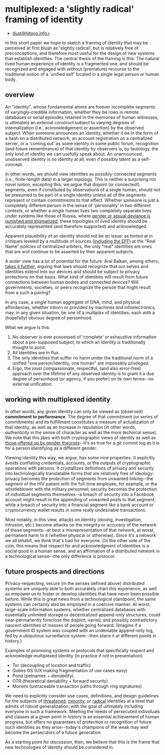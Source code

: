 # multiplexed: a 'slightly radical' framing of identity

- [dust@hitono.info>](https://sks-keyservers.net/pks/lookup?op=vindex&search=du5t&fingerprint=on)

In this short paper we hope to sketch a framing of identity that may be
perceived at first blush as 'slightly radical', but is relatively free of
preconceptions, and therefore most useful for the design of new systems that
establish identities. The central thesis of the framing is this: The natural
lived human experience of identity is a fragmented one, and should be recognized
and engaged with without (premature) recourse to the traditional notion of a
'unified self' located in a single legal person or human body.

## overview

An "identity", whose fundamental atoms are forever incomplete segments of
varyingly-credible information, whether they be rows in remote databases or
serial episodes retained in the memories of human witnesses, is ultimately an
external construct subject to varying degrees of internalization (i.e.,
acknowledgement or assertion) by the observed subject. When someone announces an
identity, whether it be in the form of a hash on a distributed network, an
account registration on a centralized server, or a 'coming out' as some identity
in some public forum, recognition (and future remembrance) of that identity by
observers is, by tautology, the only kind of identity we can usefully speak
about. An unannounced, unobserved identity is no identity at all, even if
possibly latent as a self-concept.

In other words, we should view identities as possibly-connected segments (i.e.,
finite-length data) in a larger topology. This is neither a surprising nor novel
notion, excepting this: we argue that disjoint (or connected!) segments, even if
constituted by observations of a single human, should not be presumed to be part
of a single identity unless all of the segments represent or contain commitments
to that effect. Whether someone is just a completely different person in the
sense of 'personality' in two different contexts, or whether a single human
lives two completely separate lives under systems like those of Russia, where
[gender or sexual deviance is punished and stigmatized](https://meduza.io/en/news/2015/10/29/russian-lawmakers-introduce-legislation-that-would-criminalize-coming-out),
these topologies of lived identity should be accurately represented (and
therefore supported) and acknowledged.

Apparent plausibility of an identity should not be an issue: as hinted at in
critiques leveled by a multitude of sources
([including the EFF](https://www.eff.org/deeplinks/2015/10/global-coalition-facebook-authentic-names-are-authentically-dangerous-your-users))
at the "Real Name" policies of centralized arbiters, the only "real" identities
are ones that are and continue to be asserted by their apparent subjects.

A wider view has a lot of potential for the future: Aral Balkan, among others,
[takes it further](https://re-publica.de/en/file/republica-2015-aral-balkan-beyond-camera-panopticon),
arguing that laws should recognize that our selves and identities extend into
our devices and should be subject to privacy protections on that basis. What
kind of identities will result from future connections between human bodies and
connected devices? Will governments, societies, or peers recognize the person
that might result from a such a pairing?

In any case, a single human aggregate of DNA, mind, and physical affordances,
whether inborn or provided by machines and infoelectronics, may, in any given
situation, be one of a *multiplex* of identities, each with a (hopefully)
obvious degree of personhood.

What we argue is this:

1. No observer is ever possessed of 'complete' or exhaustive information about a
   pre-supposed subject, to which an identity is traditionally thought to point.
2. All identities are in flux.
3. The only identities that suffer no harm under the traditional norm of a
   unified "one person/identity, one human" are impossibly privileged.
4. Ergo, the most compassionate, respectful, (and also error-free) approach over
   the lifetime of any observed identity is to grant it a due degree of
   personhood (or agency, if you prefer) on its own terms--no external
   unification.

## working with multiplexed identity

In other words, any given identity can only be viewed as (observed) **commitment
to performance**. The degree of that commitment (or series of commitments) and
its fulfillment constitutes a measure of actualization of that identity, as well
as an increase in reputation (in other words, *authenticity* in the sense of
character as well as the more technical sense). We note that this jibes with
both cryptographic views of identity as well as
[those offered up by gender theorists](https://en.wikipedia.org/wiki/Performativity)--it's
as true for a git commit log as it is for a person identifying as a different
gender.

Viewing identity this way, we argue, has some nice properties. It explicitly
avoids conflating credentials, accounts, or the outputs of cryptographic
operations with persons. It crystallizes definitions of privacy and security
into technologically translatable forms that are relatively free of ideology:
privacy becomes the protection of segments from unwanted linking--the segment of
the HIV patient with the full-time employee, for example, or the whistleblower
with the military personnel; security becomes the protection of individual
segments themselves--a breach of security into a Facebook account might result
in the appending of unwanted posts to that segment, while a breach of security
into a financial segment like a bank account or cryptocurrency wallet results in
some really undesirable transactions.

Most notably, in this view, attacks on identity (doxing, investigation,
intrusion, etc.)  become attacks on the integrity or accuracy of the network of
these segments--at best a misrepresentation of that network, at worst, permanent
harm to it (whether physical or otherwise). Since it's a network we all inhabit,
we think that's bad for everyone. On the other side of the coin, this means that
respect for and acknowledgment of identities is a social good in a human sense,
and an affirmation of a distributed network in a technological sense--the only
difference is protocol.

## future prospects and directions

Privacy-respecting, secure (in the senses defined above) distributed systems are
uniquely able to both accurately chart this experience, as well as empower us to
foster or develop identities that have never been possible before. While this is
great news from a technological standpoint, the same systems can certainly also
be employed in a coercive manner. At worst, large-scale information systems,
whether centralized databases with essentially unlimited storage or
decentralized append-only structures, could near-permanently foreclose the
disjoint, varied, and possibly contradictory nascent identities of masses of
people going forward. (Imagine if a government ID system was coupled with an
undeniable append-only log, fed by a ubiquitous surveillance system--then place
it at different points in history.)

Examples of promising systems or protocols that specifically respect and
acknowledge multiplexed identity (in practice if not in presentation):

- Tor (decoupling of location and traffic)
- Qubes OS (UX making fragmentation of use cases easy)
- Pond (petnames + deniability)
- OTR (theoretical deniability + forward security)
- Monero (untraceable transaction paths through ring signatures)

We need to explicitly consider use cases, definitions, and design guidelines for
the subjects of
[threatened](https://modelviewculture.com/pieces/sex-work-and-surveillance),
[minority](https://modelviewculture.com/pieces/everyone-watches-nobody-sees-how-black-women-disrupt-surveillance-theory),
or
[radical](http://www.theguardian.com/world/2015/oct/26/passports-third-gender-option-lawsuit-colorado-resident)
identities at a level that admits of robust generalization, with the goal of
ultimately including everyone in such a framework. Meeting the needs of
persecuted individuals and classes at a given point in history is an essential
achievement of human progress, but offers no guarantees of protection or
recognition of future such identities as they arise--today's champions of the
weak may well become the persecutors of a future generation.

As a starting point for discussion, then, we believe that this is the frame that
new technologies of identity should be considered in.
